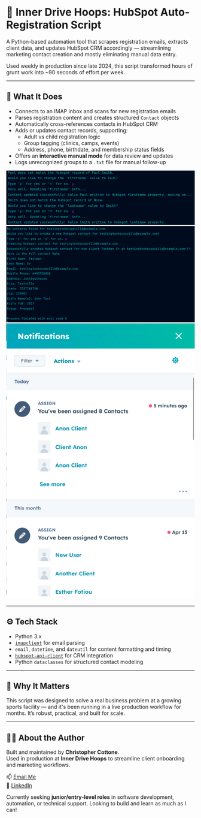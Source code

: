 # 🏀 Inner Drive Hoops: HubSpot Auto-Registration Script

A Python-based automation tool that scrapes registration emails, extracts client data, and updates HubSpot CRM accordingly — streamlining marketing contact creation and mostly eliminating manual data entry.

Used weekly in production since late 2024, this script transformed hours of grunt work into ~90 seconds of effort per week.

---

## 📌 What It Does

- Connects to an IMAP inbox and scans for new registration emails  
- Parses registration content and creates structured `Contact` objects  
- Automatically cross-references contacts in HubSpot CRM  
- Adds or updates contact records, supporting:
  - Adult vs child registration logic  
  - Group tagging (clinics, camps, events)  
  - Address, phone, birthdate, and membership status fields  
- Offers an **interactive manual mode** for data review and updates  
- Logs unrecognized groups to a `.txt` file for manual follow-up  

![Updating Existing Client Data](NameEdit.png)
![Creating New Contact](ContactCreate.png)
![Hubspot Results](HubspotResults.png)

---

## ⚙️ Tech Stack

- Python 3.x  
- [`imapclient`](https://pypi.org/project/IMAPClient/) for email parsing  
- `email`, `datetime`, and `dateutil` for content formatting and timing  
- [`hubspot-api-client`](https://github.com/HubSpot/hubspot-api-python) for CRM integration  
- Python `dataclasses` for structured contact modeling  

---

## 🚀 Why It Matters

This script was designed to solve a real business problem at a growing sports facility — and it's been running in a live production workflow for months. It’s robust, practical, and built for scale.

---

## 🙋‍♂️ About the Author

Built and maintained by **Christopher Cottone**.  
Used in production at **Inner Drive Hoops** to streamline client onboarding and marketing workflows.

📫 [Email Me](mailto:chriscottone1@gmail.com.com)  
💼 [LinkedIn](https://www.linkedin.com/in/christopher-cottone-b9820928a/?trk=opento_sprofile_topcard)  

Currently seeking **junior/entry-level roles** in software development, automation, or technical support. Looking to build and learn as much as I can!
